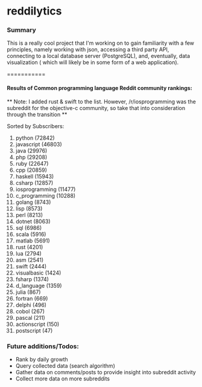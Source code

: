 reddilytics
===========

### Summary

This is a really cool project that I'm working on to gain familiarity with a few principles, namely working with json,
accessing a third party API, connecting to a local database server (PostgreSQL), and, eventually, data visualization (
which will likely be in some form of a web application). 

===========


#### Results of Common programming language Reddit community rankings: 


** Note: I added rust & swift to the list.  However, /r/iosprogramming was the subreddit for the objective-c community, so take that into consideration through the transition **

Sorted by Subscribers: 

1. python (72842)
2. javascript (46803)
3. java (29976)
4. php (29208)
5. ruby (22647)
6. cpp (20859)
7. haskell (15943)
8. csharp (12857)
9. iosprogramming (11477)
10. c_programming (10288)
11. golang (8743)
12. lisp (8573)
13. perl (8213)
14. dotnet (8063)
15. sql (6986)
16. scala (5916)
17. matlab (5691)
18. rust (4201)
19. lua (2794)
20. asm (2541)
21. swift (2444)
22. visualbasic (1424)
23. fsharp (1374)
24. d_language (1359)
25. julia (867)
26. fortran (669)
27. delphi (496)
28. cobol (267)
29. pascal (211)
30. actionscript (150)
31. postscript (47)





### Future additions/Todos:

 - Rank by daily growth
 - Query collected data (search algorithm)
 - Gather data on comments/posts to provide insight into subreddit activity
 - Collect more data on more subreddits

